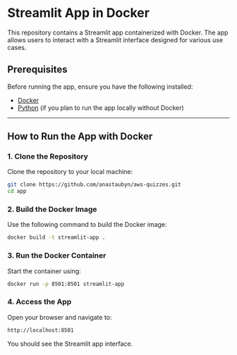 # Streamlit App in Docker

This repository contains a Streamlit app containerized with Docker. The app allows users to interact with a Streamlit interface designed for various use cases.

## Prerequisites

Before running the app, ensure you have the following installed:

- [Docker](https://docs.docker.com/get-docker/)
- [Python](https://www.python.org/) (if you plan to run the app locally without Docker)

---

## How to Run the App with Docker

### 1. Clone the Repository
Clone the repository to your local machine:
```bash
git clone https://github.com/anastaubyn/aws-quizzes.git
cd app
```

### 2. Build the Docker Image
Use the following command to build the Docker image:
```bash
docker build -t streamlit-app .
```

### 3. Run the Docker Container
Start the container using:
```bash
docker run -p 8501:8501 streamlit-app
```

### 4. Access the App
Open your browser and navigate to:
```bash
http://localhost:8501
```

You should see the Streamlit app interface.